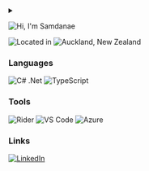 
<details>
  <summary></summary>

```json
{
    "name": "Samdanae Imran",
    "occupation": "Software Engineer",
    "location": "Auckland",
    "languages": [ ".Net", "TypeScript"],   
    "tools": [ "Rider", "VS Code", "Azure"],
    "techniques": [ "API-first", "Test-driven" ]
}
```
</details>

![Hi, I'm Samdanae](https://img.shields.io/badge/Hi%20👋-i%20am%20samdanae-lavender?style=for-the-badge)

![Located in](https://img.shields.io/badge/Located-in-lavender?style=for-the-badge)
![Auckland, New Zealand](https://img.shields.io/badge/Auckland📍-New%20Zealand-orange?style=for-the-badge)

### Languages
![C# .Net](https://img.shields.io/badge/-.net-blue?style=for-the-badge&logo=c%20sharp)
![TypeScript](https://img.shields.io/badge/-TypeScript-blue?style=for-the-badge&logo=typescript)

### Tools
![Rider](https://img.shields.io/badge/-Rider-green?style=for-the-badge&logo=Jetbrains)
![VS Code](https://img.shields.io/badge/-VS%20Code-green?style=for-the-badge&logo=Visual%20Studio%20Code)
![Azure](https://img.shields.io/badge/-Azure-green?style=for-the-badge&logo=azure%20pipelines)

### Links
[![LinkedIn](https://img.shields.io/badge/LinkedIn-/Samdanae-yellow?style=for-the-badge&logo=linkedin&logoColor=fff)](https://www.linkedin.com/in/samdanae/)
